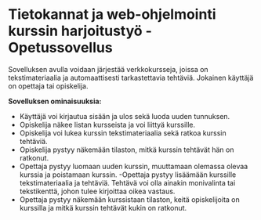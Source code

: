 # Tietokannat ja web-ohjelmointi kurssin harjoitustyö - Opetussovellus

Sovelluksen avulla voidaan järjestää verkkokursseja, joissa on tekstimateriaalia ja automaattisesti tarkastettavia tehtäviä. Jokainen käyttäjä on opettaja tai opiskelija.

**Sovelluksen ominaisuuksia:**

- Käyttäjä voi kirjautua sisään ja ulos sekä luoda uuden tunnuksen.
- Opiskelija näkee listan kursseista ja voi liittyä kurssille.
- Opiskelija voi lukea kurssin tekstimateriaalia sekä ratkoa kurssin tehtäviä.
- Opiskelija pystyy näkemään tilaston, mitkä kurssin tehtävät hän on ratkonut.
- Opettaja pystyy luomaan uuden kurssin, muuttamaan olemassa olevaa kurssia ja poistamaan kurssin.
-Opettaja pystyy lisäämään kurssille tekstimateriaalia ja tehtäviä. Tehtävä voi olla ainakin monivalinta tai tekstikenttä, johon tulee kirjoittaa oikea vastaus.
- Opettaja pystyy näkemään kurssistaan tilaston, keitä opiskelijoita on kurssilla ja mitkä kurssin tehtävät kukin on ratkonut.

